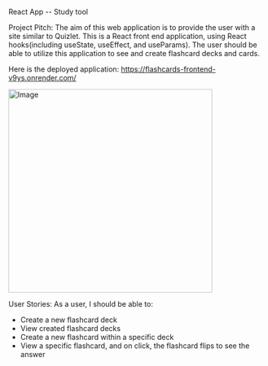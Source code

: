 
React App -- Study tool

Project Pitch: The aim of this web application is to provide the user with a site similar to Quizlet. This is a React front end application, using React hooks(including useState, useEffect, and useParams). The user should be able to utilize this application to see and create flashcard decks and cards.

Here is the deployed application:
https://flashcards-frontend-v9ys.onrender.com/

<img src="https://github.com/AuroraHusong/newFlashcard/assets/90487267/ed06e9b9-9ba5-4e2f-be7f-d310064336c2" alt="Image" width="400">

User Stories: As a user, I should be able to:

- Create a new flashcard deck
- View created flashcard decks
- Create a new flashcard within a specific deck
- View a specific flashcard, and on click, the flashcard flips to see the answer
